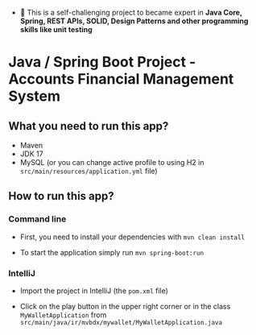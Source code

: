 
- 🌱 This is a self-challenging project to became expert in **Java Core, Spring, REST APIs, SOLID, Design Patterns and other programming skills like unit testing**

# Java / Spring Boot Project - Accounts Financial Management System

## What you need to run this app?
* Maven
* JDK 17
* MySQL (or you can change active profile to using H2 in `src/main/resources/application.yml` file)

## How to run this app?

### Command line

* First, you need to install your dependencies with `mvn clean install`

* To start the application simply run `mvn spring-boot:run`

### IntelliJ

* Import the project in IntelliJ (the `pom.xml` file)

* Click on the play button in the upper right corner or in the class `MyWalletApplication` from `src/main/java/ir/mvbdx/mywallet/MyWalletApplication.java`
